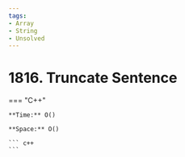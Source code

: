 ```yaml
---
tags:
- Array
- String
- Unsolved
---
```



# 1816. Truncate Sentence

=== "C++"

    **Time:** O()

    **Space:** O()

    ``` c++
    ```